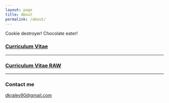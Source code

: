 ```yaml
---
layout: page
title: About
permalink: /about/
---
```


Cookie destroyer! Chocolate eater!

### [Curriculum Vitae](/cv)
-----------------------

### [Curriculum Vitae RAW](/cv/cv.json)
-----------------------

### Contact me

[dkralev90@gmail.com](mailto:dkralev90@gmail.com)

